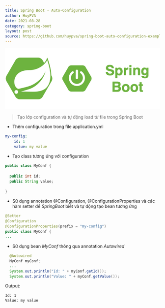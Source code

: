 ```yaml
---
title: Spring Boot - Auto-Configuration
author: HuyPVA
date: 2021-08-28
category: spring-boot
layout: post
source: https://github.com/huypva/spring-boot-auto-configuration-example
---
```


<div align="center">
    <img src="../assets/images/spring_boot_icon.png"/>
</div>

> Tạo lớp configuration và tự động load từ file trong Spring Boot

- Thêm configuration trong file application.yml
```yml
my-config:
    id: 1
    value: my value
``` 

- Tạo class tương ứng với configuration

```java
public class MyConf {

  public int id;
  public String value;

}
``` 

- Sử dụng annotation @Configuration, @ConfigurationProperties và các hàm setter để *SpringBoot* biết và tự động tạo bean tương ứng 

```java
@Setter
@Configuration
@ConfigurationProperties(prefix = "my-config")
public class MyConf {
...
```

- Sử dụng bean *MyConf* thông qua annotation *Autowired* 

```java
  @Autowired
  MyConf myConf;
  ...
  System.out.println("Id: " + myConf.getId());
  System.out.println("Value: " + myConf.getValue());
```

Output:

```
Id: 1
Value: my value
```